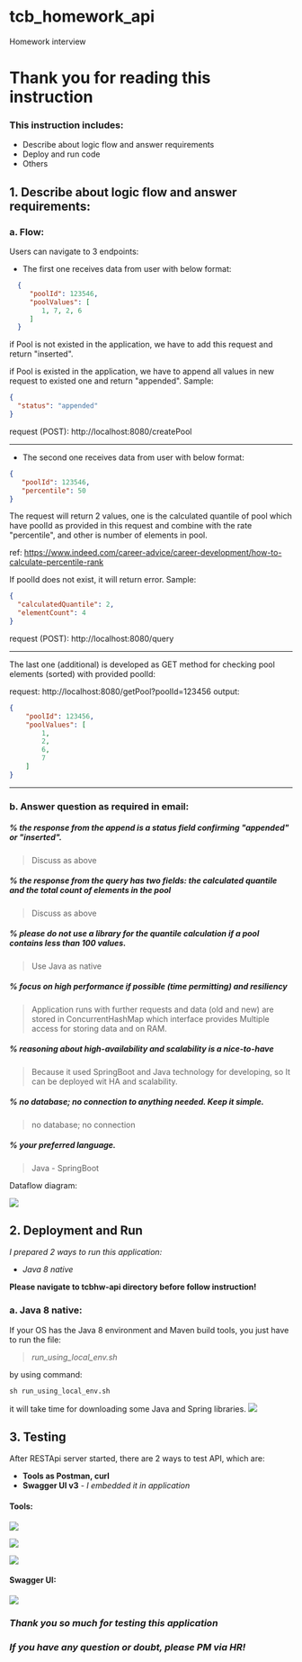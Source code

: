 # tcb_homework_api
Homework interview

# Thank you for reading this instruction
### This instruction includes:
* Describe about logic flow and answer requirements
* Deploy and run code
* Others

## 1. Describe about logic flow and answer requirements:
### a. Flow:

Users can navigate to 3 endpoints:
* The first one receives data from user with below format:
```json
  {
     "poolId": 123546,
     "poolValues": [
        1, 7, 2, 6
     ]
  }
  ```
if Pool is not existed in the application, we have to add this request and return "inserted".

if Pool is existed in the application, we have to append all values in new request to existed one and return "appended".
Sample:
```json
{
  "status": "appended"
}
```
request (POST): http://localhost:8080/createPool

---

* The second one receives data from user with below format:
```json
{
   "poolId": 123546,
   "percentile": 50
}
```
The request will return 2 values, one is the calculated quantile of pool which have poolId as provided in this request and combine with the rate "percentile", and other is number of elements in pool.

ref: https://www.indeed.com/career-advice/career-development/how-to-calculate-percentile-rank

If poolId does not exist, it will return error.
Sample:
```json
{
  "calculatedQuantile": 2,
  "elementCount": 4
}
```
request (POST): http://localhost:8080/query

---

The last one (additional) is developed as GET method for checking pool elements (sorted) with provided poolId:

request: http://localhost:8080/getPool?poolId=123456
output:
```json
{
    "poolId": 123456,
    "poolValues": [
        1,
        2,
        6,
        7
    ]
}
```

---

### b. Answer question as required in email:
##### % *the response from the append is a status field confirming "appended" or "inserted".*
> Discuss as above
##### % *the response from the query has two fields: the calculated quantile and the total count of elements in the pool*
> Discuss as above
##### % *please do not use a library for the quantile calculation if a pool contains less than 100 values.*
> Use Java as native
##### % *focus on high performance if possible (time permitting) and resiliency*
> Application runs with further requests and data (old and new) are stored in ConcurrentHashMap which interface provides Multiple access for storing data and on RAM.
##### % *reasoning about high-availability and scalability is a nice-to-have*
> Because it used SpringBoot and Java technology for developing, so It can be deployed wit HA and scalability.
##### % *no database; no connection to anything needed. Keep it simple.*
> no database; no connection
##### % *your preferred language.* 
> Java - SpringBoot

Dataflow diagram:

![](images/work_flow.png)

## 2. Deployment and Run
*I prepared 2 ways to run this application:*
* *Java 8 native*

**Please navigate to tcbhw-api directory before follow instruction!**

### a. Java 8 native:
If your OS has the Java 8 environment and Maven build tools, you just have to run the file:
> *run_using_local_env.sh*

by using command:
```shell
sh run_using_local_env.sh
```
it will take time for downloading some Java and Spring libraries.
![](images/deploy.png)

## 3. Testing

After RESTApi server started, there are 2 ways to test API, which are:
* **Tools as Postman, curl**
* **Swagger UI v3**   - *I embedded it in application*

#### Tools:
![](images/createPool.png)

![](images/query.png)

![](images/getPool.png)

#### Swagger UI:
![](images/swagger.png)

###  *Thank you so much for testing this application*
### *If you have any question or doubt, please PM via HR!*
